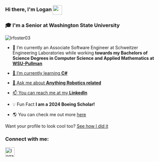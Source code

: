 <!---
Lrfoster03/Lrfoster03 is a ✨ special ✨ repository because its `README.md` (this file) appears on your GitHub profile.
You can click the Preview link to take a look at your changes.
--->
<!-- <a href="https://myoctocat.com/" target="_blank" rel="noopener noreferrer"> <img align="right" width="50%" src="/octocat-1666156444422.png"> </a> -->

### Hi there, I'm Logan <img width="30" align="center" src="https://camo.githubusercontent.com/e8e7b06ecf583bc040eb60e44eb5b8e0ecc5421320a92929ce21522dbc34c891/68747470733a2f2f6d656469612e67697068792e636f6d2f6d656469612f6876524a434c467a6361737252346961377a2f67697068792e676966">


<h3 align="left">🎓 I'm a Senior at Washington State University</h3>

<p align="left"> <img src="https://komarev.com/ghpvc/?username=lrfoster03&label=Profile%20views&color=0e75b6&style=flat" alt="lrfoster03" /> </p>

<!--
<p align="left"> <a href="https://twitter.com/logoas_" target="blank"><img src="https://img.shields.io/twitter/follow/logoas_?logo=twitter&style=for-the-badge" alt="logoas_" /></a> </p>
-->

- 🚀 I’m currently an Associate Software Engineer at Schweitzer Engineering Laboratories while working **towards my Bachelors of Science Degrees in Computer Science and Applied Mathematics at <a href="https://wsu.edu/">WSU-Pullman**

- 🌱 I’m currently learning **C#**

- 💬 Ask me about **Anything Robotics related**

- 📫 You can reach me at my [**LinkedIn**](https://www.linkedin.com/in/logan-r-foster/)

- 💡 Fun Fact **I am a 2024 Boeing Scholar!**

- 🌎 You can check me out more <a href="https://lrfoster03.github.io" target="_blank" rel="noopener noreferrer"> here </a>

Want your profile to look cool too? [See how I did it](https://dev.to/rahuldkjain/how-i-improved-my-github-profile-480c) 


<break>
<h3 align="left">Connect with me:</h3>
<p>
<!-- <a href="https://github.com/Lrfoster03" target="_blank" rel="noopener noreferrer"><img align="center" src="https://img.shields.io/badge/GitHub-000000?style=for-the-badge&logo=GitHub&logoColor=white" alt="Lrfoster03" height="30" /></a> -->
 
<!---
<a href="https://twitter.com/logoas_" target="_blank" rel="noopener noreferrer"><img align="center" src="https://img.shields.io/badge/Twitter-1DA1F2?style=for-the-badge&logo=twitter&logoColor=white" alt="logoas_" height="30" /></a> -->
  
<a href="https://www.linkedin.com/in/logan-r-foster/" target="_blank" rel="noopener noreferrer"><img align="center" src="https://img.shields.io/badge/LinkedIn-0077B5?style=for-the-badge&logo=linkedin&logoColor=white" alt="logan-foster-6a74741a4/" height="30" /></a>

<!---
<a href="https://instagram.com/logoas__" target="_blank" rel="noopener noreferrer"><img align="center" src="https://img.shields.io/badge/Instagram-E4405F?style=for-the-badge&logo=instagram&logoColor=white" alt="logoas__" height="30" /></a> -->
  
<!-- <a href="mailto: lrfoster03@gmail.com" target="_blank" rel="noopener noreferrer"><img align="center" src="https://img.shields.io/badge/Gmail-D14836?style=for-the-badge&logo=gmail&logoColor=white" alt="lrfoster03@gmail.com" height="30" /></a>                                  -->

</p>





<!-- <h3 align="left">Languages and Tools:</h3>
<p align="center"> <a href="https://www.cprogramming.com/" target="_blank" rel="noreferrer"> <img src="https://raw.githubusercontent.com/devicons/devicon/master/icons/c/c-original.svg" alt="c" width="40" height="40"/> </a> <a href="https://www.w3schools.com/css/" target="_blank" rel="noreferrer"> <img src="https://raw.githubusercontent.com/devicons/devicon/master/icons/css3/css3-original-wordmark.svg" alt="css3" width="40" height="40"/> </a> <a href="https://git-scm.com/" target="_blank" rel="noreferrer"> <img src="https://www.vectorlogo.zone/logos/git-scm/git-scm-icon.svg" alt="git" width="40" height="40"/> </a> <a href="https://www.w3.org/html/" target="_blank" rel="noreferrer"> <img src="https://raw.githubusercontent.com/devicons/devicon/master/icons/html5/html5-original-wordmark.svg" alt="html5" width="40" height="40"/> </a> <a href="https://www.adobe.com/in/products/illustrator.html" target="_blank" rel="noreferrer"> <img src="https://www.vectorlogo.zone/logos/adobe_illustrator/adobe_illustrator-icon.svg" alt="illustrator" width="40" height="40"/> </a> <a href="https://www.java.com" target="_blank" rel="noreferrer"> <img src="https://raw.githubusercontent.com/devicons/devicon/master/icons/java/java-original.svg" alt="java" width="40" height="40"/> </a> <a href="https://developer.mozilla.org/en-US/docs/Web/JavaScript" target="_blank" rel="noreferrer"> <img src="https://raw.githubusercontent.com/devicons/devicon/master/icons/javascript/javascript-original.svg" alt="javascript" width="40" height="40"/> </a> <a href="https://www.linux.org/" target="_blank" rel="noreferrer"> <img src="https://raw.githubusercontent.com/devicons/devicon/master/icons/linux/linux-original.svg" alt="linux" width="40" height="40"/> </a> <a href="https://www.photoshop.com/en" target="_blank" rel="noreferrer"> <img src="https://raw.githubusercontent.com/devicons/devicon/master/icons/photoshop/photoshop-line.svg" alt="photoshop" width="40" height="40"/> </a> <a href="https://www.python.org" target="_blank" rel="noreferrer"> <img src="https://raw.githubusercontent.com/devicons/devicon/master/icons/python/python-original.svg" alt="python" width="40" height="40"/> </a> <a href="https://developer.apple.com/swift/" target="_blank" rel="noreferrer"> <img src="https://raw.githubusercontent.com/devicons/devicon/master/icons/swift/swift-original.svg" alt="swift" width="40" height="40"/> </a> <a href="https://zapier.com" target="_blank" rel="noreferrer"> <img src="https://www.vectorlogo.zone/logos/zapier/zapier-icon.svg" alt="zapier" width="40" height="40"/> </a> </p>
 -->
